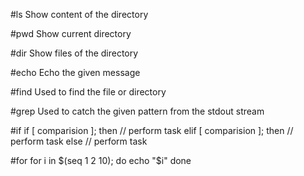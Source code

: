 #ls
Show content of the directory

#pwd
Show current directory

#dir
Show files of the directory

#echo
Echo the given message

#find
Used to find the file or directory

#grep
Used to catch the given pattern from the stdout stream

#if
if [ comparision ]; then
	// perform task
elif [ comparision ]; then
	// perform task
else
	// perform task

#for
for i in $(seq 1 2 10); do
	echo "$i"
done
